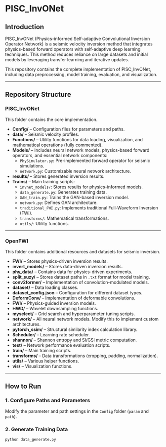 # PISC_InvONet

## Introduction
PISC_InvONet (Physics-informed Self-adaptive Convolutional Inversion Operator Network) is a seismic velocity inversion method that integrates physics-based forward operators with self-adaptive deep learning techniques. This method reduces reliance on large datasets and initial models by leveraging transfer learning and iterative updates.

This repository contains the complete implementation of PISC_InvONet, including data preprocessing, model training, evaluation, and visualization.

---

## Repository Structure

### **PISC_InvONet**
This folder contains the core implementation.

- **Config/** – Configuration files for parameters and paths.
- **data/** – Seismic velocity profiles.
- **Functions/** – Utility functions for data loading, visualization, and mathematical operations (fully commented).
- **Models/** – Includes neural network models, physics-based forward operators, and essential network components:
  - `PhySimulator.py`: Pre-implemented forward operator for seismic simulations.
  - `network.py`: Customizable neural network architecture.
- **results/** – Stores generated inversion results.
- **Trains/** – Main training scripts:
  - `invnet_models/`: Stores results for physics-informed models.
  - `data_generate.py`: Generates training data.
  - `GAN_train.py`: Trains the GAN-based inversion model.
  - `network.py`: Defines GAN architecture.
  - `traditional_FWI.py`: Implements traditional Full-Waveform Inversion (FWI).
  - `transforms/`: Mathematical transformations.
  - `utils/`: Utility functions.

---

### **OpenFWI**
This folder contains additional resources and datasets for seismic inversion.

- **FWI/** – Stores physics-driven inversion results.
- **invert_models/** – Stores data-driven inversion results.
- **phy_data/** – Contains data for physics-driven experiments.
- **split_suzy/** – Stores dataset paths in `.txt` format for model training.
- **conv2former/** – Implementation of convolution-modulated models.
- **dataset/** – Data loading classes.
- **dataset_config.json** – Configuration for different dataset types.
- **DeformConv/** – Implementation of deformable convolutions.
- **FWI/** – Physics-guided inversion models.
- **HWD/** – Wavelet downsampling functions.
- **myselect/** – Grid search and hyperparameter tuning scripts.
- **network/** – All neural network models. Modify this to implement custom architectures.
- **pytorch_ssim/** – Structural similarity index calculation library.
- **Scheduler/** – Learning rate scheduler.
- **shannon/** – Shannon entropy and SI/GSI metric computation.
- **test/** – Network performance evaluation scripts.
- **train/** – Main training scripts.
- **transforms/** – Data transformations (cropping, padding, normalization).
- **utils/** – Various helper functions.
- **vis/** – Visualization functions.

---

## How to Run

### **1. Configure Paths and Parameters**
Modify the parameter and path settings in the `Config` folder (`param` and `path`).

### **2. Generate Training Data**
```bash
python data_generate.py
